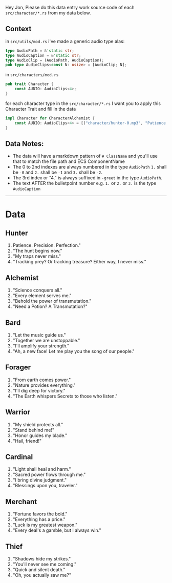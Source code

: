 Hey Jon, Please do this data entry work source code of each `src/character/*.rs` from my data below.

## Context

in `src/utils/mod.rs` i've made a generic audio type alas:

```rust
type AudioPath = &'static str;
type AudioCaption = &'static str;
type AudioClip = (AudioPath, AudioCaption);
pub type AudioClips<const N: usize> = [AudioClip; N];
```

in `src/characters/mod.rs`

```rust
pub trait Character {
    const AUDIO: AudioClips<4>;
}
```

for each character type in the `src/character/*.rs` I want you to apply this Character Trait and fill in the data

```rust
impl Character for CharacterAlchemist {
    const AUDIO: AudioClips<4> = [("character/hunter-0.mp3", "Patience. Precision. Perfection."), ("character/hunter-1.mp3", "The hunt begins now"), ("character/hunter-2.mp3", "My traps never miss."), ("character/hunter-greet.mp3", "Tracking prey? Or tracking treasure? Either way, I never miss.")];
}
```

## Data Notes:

- The data will have a markdown pattern of `# ClassName` and you'll use that to match the file path and ECS
  ComponentName
- The 0 to 2nd indexes are always numbered in the type `AudioPath` `1.` shall be `-0` and `2.` shall be `-1` and `3.`
  shall be `-2`.
- The 3rd index or "4." is always suffixed in `-greet` in the type `AudioPath`.
- The text AFTER the bulletpoint number e.g. `1.` or `2.` or `3.` is the type `AudioCaption`

---

# Data

## Hunter

1. Patience. Precision. Perfection."
2. "The hunt begins now."
3. "My traps never miss."
4. "Tracking prey? Or tracking treasure? Either way, I never miss."

## Alchemist

1. "Science conquers all."
2. "Every element serves me."
3. "Behold the power of transmutation."
4. "Need a Potion? A Transmutation?"

## Bard

1. "Let the music guide us."
2. "Together we are unstoppable."
3. "I'll amplify your strength."
4. "Ah, a new face! Let me play you the song of our people."

## Forager

1. "From earth comes power."
2. "Nature provides everything."
3. "I'll dig deep for victory."
4. "The Earth whispers Secrets to those who listen."

## Warrior

1. "My shield protects all."
2. "Stand behind me!"
3. "Honor guides my blade."
4. "Hail, friend!"

## Cardinal

1. "Light shall heal and harm."
2. "Sacred power flows through me."
3. "I bring divine judgment."
4. "Blessings upon you, traveler."

## Merchant

1. "Fortune favors the bold."
2. "Everything has a price."
3. "Luck is my greatest weapon."
4. "Every deal's a gamble, but I always win."

## Thief

1. "Shadows hide my strikes."
2. "You'll never see me coming."
3. "Quick and silent death."
4. "Oh, you actually saw me?"
